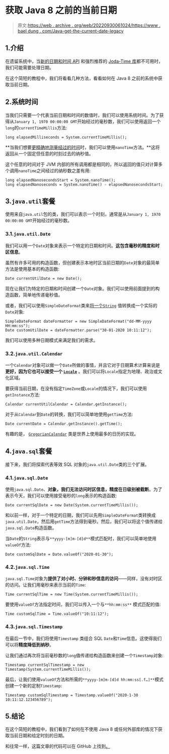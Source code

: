 # 获取 Java 8 之前的当前日期

> 原文:[https://web . archive . org/web/20220930061024/https://www . bael dung . com/Java-get-the-current-date-legacy](https://web.archive.org/web/20220930061024/https://www.baeldung.com/java-get-the-current-date-legacy)

## 1.介绍

在遗留系统中，当[新的日期和时间 API](/web/20220626074323/https://www.baeldung.com/java-8-date-time-intro) 和强烈推荐的 [Joda-Time 库](/web/20220626074323/https://www.baeldung.com/joda-time)都不可用时，我们可能需要处理日期。

在这个简短的教程中，我们将看看几种方法，看看如何在 Java 8 之前的系统中获取当前日期。

## 2.系统时间

当我们只需要一个代表当前日期和时间的数值时，我们可以使用系统时间。为了获得从`January 1, 1970 00:00:00 GMT`开始经过的毫秒数，我们可以使用返回一个`long`的`currentTimeMillis`方法:

```
long elapsedMilliseconds = System.currentTimeMillis();
```

**当我们想要[更精确地测量经过的时间](/web/20220626074323/https://www.baeldung.com/java-measure-elapsed-time)时，我们可以使用`nanoTime`方法。**这将返回从一个固定但任意的时刻过去的纳秒值。

这个任意的时间对于 JVM 内部的所有调用都是相同的，所以返回的值只对计算多个调用`nanoTime`之间经过的纳秒数之差有用:

```
long elapsedNanosecondsStart = System.nanoTime();
long elapsedNanoseconds = System.nanoTime() - elapsedNanosecondsStart;
```

## 3.`java.util`套餐

使用来自`java.util`包的类，我们可以表示一个时刻，通常是从`January 1, 1970 00:00:00 GMT`开始经过的毫秒数。

### 3.1.`java.util.Date`

我们可以用一个`Date`对象来表示一个特定的日期和时间。**这包含毫秒的精度和时区信息**。

虽然有许多可用的构造函数，但创建表示本地时区当前日期的`Date`对象的最简单方法是使用基本的构造函数:

```
Date currentUtilDate = new Date();
```

现在让我们为特定的日期和时间创建一个`Date`对象。我们可以使用前面提到的构造函数，简单地传递毫秒值。

或者，我们可以使用`SimpleDateFormat`类来[将一个`String`](/web/20220626074323/https://www.baeldung.com/java-string-to-date) 值转换成一个实际的`Date`对象:

```
SimpleDateFormat dateFormatter = new SimpleDateFormat("dd-MM-yyyy HH:mm:ss");
Date customUtilDate = dateFormatter.parse("30-01-2020 10:11:12");
```

我们可以使用多种日期模式来满足我们的需求。

### 3.2.`java.util.Calendar`

一个`Calendar`对象可以做一个`Date`所做的事情，并且它对于日期算术计算来说是**更好，因为它也可以接受一个 [`Locale`](/web/20220626074323/https://www.baeldung.com/java-8-localization)** 。我们可以将`Locale`指定为地理、政治或文化区域。

要获得当前日期，在没有指定`TimeZone`或`Locale`的情况下，我们可以使用`getInstance`方法:

```
Calendar currentUtilCalendar = Calendar.getInstance();
```

对于从`Calendar`到`Date`的转换，我们可以简单地使用`getTime`方法:

```
Date currentDate = Calendar.getInstance().getTime();
```

有趣的是， [`GregorianCalendar`](/web/20220626074323/https://www.baeldung.com/java-gregorian-calendar) 类是世界上使用最多的日历的实现。

## 4.`java.sql`套餐

接下来，我们将探索代表等效 SQL 对象的`java.util.Date`类的三个扩展。

### 4.1.`java.sql.Date`

使用`java.sql.Date`、**对象，我们无法访问时区信息，精度在日级别被截断**。为了表示今天，我们可以使用接受毫秒的`long`表示的构造函数:

```
Date currentSqlDate = new Date(System.currentTimeMillis());
```

和以前一样，对于一个特定的日期，我们可以先用`SimpleDateFormat`类转换成`java.util.Date`，然后用`getTime`方法得到毫秒。然后，我们可以将这个值传递给`java.sql.Date`构造函数。

当`Date`的`String`表示与`**yyyy-[m]m-[d]d**`模式匹配时，我们可以简单地使用`valueOf`方法:

```
Date customSqlDate = Date.valueOf("2020-01-30");
```

### 4.2.`java.sql.Time`

`java.sql.Time`对象为**提供了对小时、分钟和秒信息的访问**——同样，没有对时区的访问。让我们用毫秒来表示当前的`Time`:

```
Time currentSqlTime = new Time(System.currentTimeMillis());
```

要使用`valueOf`方法指定时间，我们可以传入一个与`**hh:mm:ss**` 模式匹配的值:

```
Time customSqlTime = Time.valueOf("10:11:12");
```

### 4.3.`java.sql.Timestamp`

在最后一节中，我们将使用`Timestamp` 类组合 SQL `Date`和`Time`信息。这使得我们可以将**精度降低到纳秒**。

让我们通过再次将当前毫秒数的`long`值传递给构造函数来创建一个`Timestamp`对象:

```
Timestamp currentSqlTimestamp = new Timestamp(System.currentTimeMillis());
```

最后，让我们使用`valueOf`方法和所需的`**yyyy-[m]m-[d]d hh:mm:ss[.f…]**`模式创建一个新的定制`Timestamp`:

```
Timestamp customSqlTimestamp = Timestamp.valueOf("2020-1-30 10:11:12.123456789");
```

## 5.结论

在这个简短的教程中，我们看到了如何在不使用 Java 8 或任何外部库的情况下获取当前日期和给定时刻的日期。

和往常一样，这篇文章的代码可以在 GitHub 上找到[。](https://web.archive.org/web/20220626074323/https://github.com/eugenp/tutorials/tree/master/core-java-modules/core-java-date-operations-2)